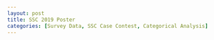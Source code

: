 ```yaml
---
layout: post
title: SSC 2019 Poster
categories: [Survey Data, SSC Case Contest, Categorical Analysis]
---
```

